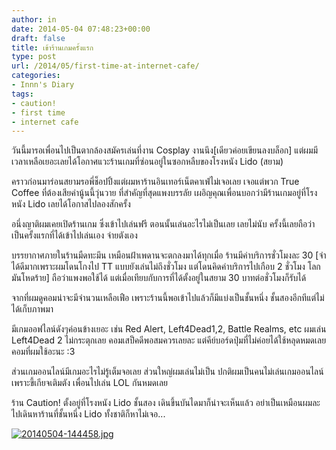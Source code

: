 ```yaml
---
author: in
date: 2014-05-04 07:48:23+00:00
draft: false
title: เข้าร้านเกมครั้งแรก
type: post
url: /2014/05/first-time-at-internet-cafe/
categories:
- Innn's Diary
tags:
- caution!
- first time
- internet cafe
---
```


วันนี้มารอเพื่อนไปเป็นตากล้องสมัครเล่นที่งาน Cosplay งานนึง[เดียวค่อยเขียนลงบล็อก] แต่ผมมีเวลาเหลือเยอะเลยได้โอกาศแวะร้านเกมที่ซ่อนอยู่ในซอกหลืบของโรงหนัง Lido (สยาม)

คราวก่อนมาร่อนสยามรอพี่ช็อปปิ้งแต่ผมหาร้านอินเทอร์เน็ตคาเฟ่ไม่เจอเลย เจอแต่พวก True Coffee ที่ต้องเสียค่านู้นนี้วุ่นวาย ที่สำคัญที่สุดแพงบรรลัย เผอิญคุณเพื่อนบอกว่ามีร้านเกมอยู่ที่โรงหนัง Lido เลยได้โอกาสไปลองสักครั้ง

<!-- more -->

อนึ่งญาติผมเคยเปิดร้านเกม ซึ่งเข้าไปเล่นฟรี ตอนนั้นเล่นอะไรไม่เป็นเลย เลยไม่นับ ครั้งนี้เลยถือว่าเป็นครั้งแรกที่ได้เข้าไปเล่นเอง จ่ายตังเอง

บรรยากาศภายในร้านมืดทะมึน เหมือนฝ้าเพดานจะตกลงมาได้ทุกเมื่อ ร้านมีค่าบริการชั่วโมงละ 30 [จำได้ดีมากเพราะผมโดนโกงไป TT แบบยังเล่นไม่ถึงชั่วโมง แต่โดนคิดค่าบริการไปเกือบ 2 ชั่วโมง โลกมันโหดร้าย] ถือว่าแพงพอใช้ได้ แต่เมื่อเทียบกับการที่ได้ตั้งอยู่ในสยาม 30 บาทต่อชั่วโมงก็รับได้

จากที่ผมดูคอมน่าจะมีจำนวนเหลือเฟือ เพราะร้านนี้พอเข้าไปแล้วก็มีแบ่งเป็นชั้นหนึ่ง ชั้นสองอีกทีแต่ไม่ได้เก็บภาพมา

มีเกมออฟไลน์ดังๆค่อนข้างเยอะ เช่น Red Alert, Left4Dead1,2, Battle Realms, etc ผมเล่น Left4Dead 2 ไม่กระตุกเลย คอมเสป็คดีพอสมควรเลยละ แต่คีย์บอร์ดปุ่มที่ไม่ค่อยได้ใช้หลุดหมดเลย คอมที่ผมใช้อะนะ :3

ส่วนเกมออนไลน์มีเกมอะไรไม่รู้เต็มจอเลย ส่วนใหญ่ผมเล่นไม่เป็น ปกติผมเป็นคนไม่เล่นเกมออนไลน์เพราะขี้เกียจเติมตัง เพื่อนไปเล่น LOL กันหมดเลย

ร้าน Caution! ตั้งอยู่ที่โรงหนัง Lido ชั้นสอง เดินขึ้นบันไดมาก็น่าจะเห็นแล้ว อย่าเป็นเหมือนผมละไปเดินหาร้านที่ชั้นหนึ่ง Lido ทั้งชาติก็หาไม่เจอ...

[![20140504-144458.jpg](https://www.innnblog.com/wp-content/uploads/2014/05/20140504-144458.jpg)
](https://www.innnblog.com/wp-content/uploads/2014/05/20140504-144458.jpg)
